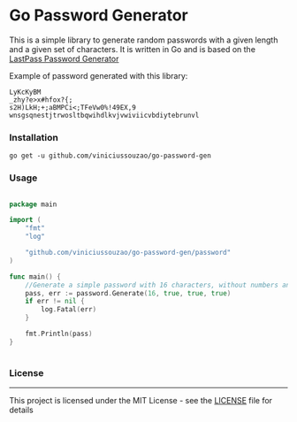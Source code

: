 # Go Password Generator

This is a simple library to generate random passwords with a given length and a given set of characters. 
It is written in Go and is based on the [LastPass Password Generator](https://www.lastpass.com/features/password-generator)

Example of password generated with this library:

```
LyKcKyBM
_zhy?e>x#hfox?{;
s2H)LkH;+;aBMPCi<;TFeVw0%!49EX,9
wnsgsqnestjtrwosltbqwihdlkvjvwiviicvbdiytebrunvl
```

### Installation

```
go get -u github.com/viniciussouzao/go-password-gen
```

### Usage

```go

package main

import (
	"fmt"
	"log"

	"github.com/viniciussouzao/go-password-gen/password"
)

func main() {
	//Generate a simple password with 16 characters, without numbers and symbols, but with uppercase letters
	pass, err := password.Generate(16, true, true, true)
	if err != nil {
		log.Fatal(err)
	}

	fmt.Println(pass)
}
    
```

### License
---
This project is licensed under the MIT License - see the [LICENSE](LICENSE) file for details